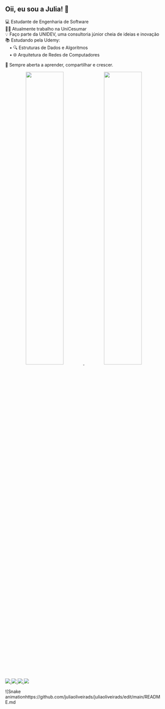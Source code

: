 ## Oii, eu sou a Julia! 💙


💻 Estudante de Engenharia de Software  
🧑‍💻 Atualmente trabalho na UniCesumar  
💡 Faço parte da UNIDEV, uma consultoria júnior cheia de ideias e inovação  
📚 Estudando pela Udemy:  
 • 🔍  Estruturas de Dados e Algoritmos   
 • 🌐  Arquitetura de Redes de Computadores   

💬 Sempre aberta a aprender, compartilhar e crescer.

<div align="center">
  <a href="https://github.com/juliaoliveirads">
    <img width="49%" src="https://github-readme-stats.vercel.app/api?username=juliaoliveirads&show_icons=true&theme=dracula&include_all_commits=true&count_private=true" />
    <img width="49%" src="https://github-readme-stats.vercel.app/api/top-langs/?username=juliaoliveirads&layout=compact&langs_count=16&theme=dracula" />
  </a>
</div>
  
##

<div> 
  <a href="https://instagram.com/juliadsanttos" target="_blank">
    <img src="https://img.shields.io/badge/-Instagram-E4405F?style=for-the-badge&logo=instagram&logoColor=white" />
  </a>

  <a href="https://discord.gg/G9GPg5SA75" target="_blank">
    <img src="https://img.shields.io/badge/Discord-7289DA?style=for-the-badge&logo=discord&logoColor=white" />
  </a>

  <a href="mailto:juliaoliveiradossantos015@gmail.com" target="_blank">
    <img src="https://img.shields.io/badge/-Gmail-D14836?style=for-the-badge&logo=gmail&logoColor=white" />
  </a>

  <a href="https://www.linkedin.com/in/juliaoliveira-tech/" target="_blank">
    <img src="https://img.shields.io/badge/-LinkedIn-0077B5?style=for-the-badge&logo=linkedin&logoColor=white" />
  </a>
</div>


![Snake animationhttps://github.com/juliaoliveirads/juliaoliveirads/edit/main/README.md
